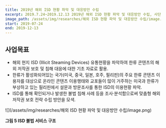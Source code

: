 ```yaml
---
title: 2019년 해외 ISD 현황 파악 및 대응방안 수립
excerpt: 2019.7.24~2019.12.13 2019년 해외 ISD 현황 파악 및 대응방안 수립, 사단법인 저작권해외진흥협회
image_path: /assets/img/researches/해외 ISD 현황 파악 및 대응방안 수립/image.png
start: 2019-07-24
end: 2019-12-13
---
```


## 사업목표
- 해외 현지 ISD (Illicit Steaming Devices) 유통현황을 파악하여 한류 콘텐츠의 해외 저작권 보호 및 침해 대응에 대한 기초 자료로 활용.
- 한류가 활성화되어있는 국가(미국, 중국, 일본, 호주, 필리핀)의 주요 한류 콘텐츠 이용자를 대상으로 온라인 콘텐츠 이용행태와 교포들이 많이 거주하는 미국과 한류가 부상하고 있는 필리핀에서 설문과 방문조사를 통한 ISD의 이용현황 파악.
- ISD를 통해 확인되거나 발생한 불법 침해 사례 등을 조사·분석함으로써 맞춤형 해외 저작권 보호 전략 수립 방안을 모색.

![](/assets/img/researches/해외 ISD 현황 파악 및 대응방안 수립/image.png)

**그림 5 ISD 불법 서비스 구조**
